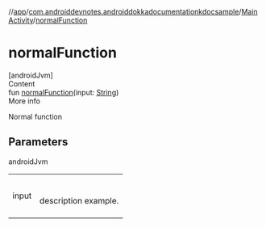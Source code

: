 //[app](../../../index.md)/[com.androiddevnotes.androiddokkadocumentationkdocsample](../index.md)/[MainActivity](index.md)/[normalFunction](normal-function.md)



# normalFunction  
[androidJvm]  
Content  
fun [normalFunction](normal-function.md)(input: [String](https://kotlinlang.org/api/latest/jvm/stdlib/kotlin/-string/index.html))  
More info  


Normal function



## Parameters  
  
androidJvm  
  
| | |
|---|---|
| <a name="com.androiddevnotes.androiddokkadocumentationkdocsample/MainActivity/normalFunction/#kotlin.String/PointingToDeclaration/"></a>input| <a name="com.androiddevnotes.androiddokkadocumentationkdocsample/MainActivity/normalFunction/#kotlin.String/PointingToDeclaration/"></a><br><br>description example.<br><br>|
  
  



